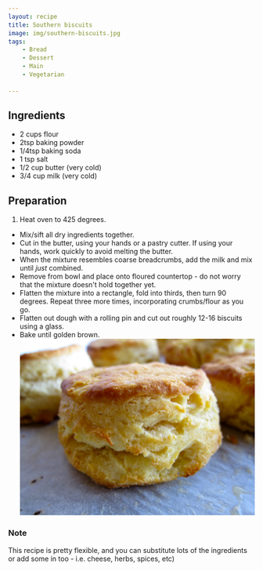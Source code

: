 ```yaml
---
layout: recipe
title: Southern biscuits
image: img/southern-biscuits.jpg  
tags:
    - Bread
    - Dessert
    - Main
    - Vegetarian
  
---
```

## Ingredients
* 2 cups flour
* 2tsp baking powder
* 1/4tsp baking soda
* 1 tsp salt
* 1/2 cup butter (very cold)
* 3/4 cup milk (very cold)

## Preparation
1. Heat oven to 425 degrees.  
* Mix/sift all dry ingredients together.   
* Cut in the butter, using your hands or a pastry cutter. If using your hands, work quickly to avoid melting the butter.  
* When the mixture resembles coarse breadcrumbs, add the milk and mix until *just* combined.  
* Remove from bowl and place onto floured countertop - do not worry that the mixture doesn't hold together yet.  
* Flatten the mixture into a rectangle, fold into thirds, then turn 90 degrees.  Repeat three more times, incorporating crumbs/flour as you go.  
* Flatten out dough with a rolling pin and cut out roughly 12-16 biscuits using a glass.   
* Bake until golden brown.  
![image](img/southern-biscuits.jpg)    

### Note
This recipe is pretty flexible, and you can substitute lots of the ingredients or add some in too - i.e. cheese, herbs, spices, etc)